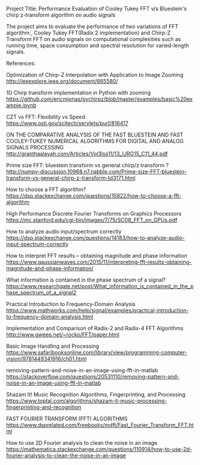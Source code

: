 Project Title: Performance Evaluation of Cooley Tukey FFT v/s Bluestein's chirp z-transform algorithm on audio signals

The project aims to evaluate the performance of two variations of FFT algorithm:, Cooley Tukey FFT(Radix 2 implementation) and Chirp-Z Transform FFT on audio signals on computational complexities such as running time, space consumption and spectral resolution for varied-length signals.

References:

Optimization of Chirp-Z Interpolation with Application to Image Zooming
http://ieeexplore.ieee.org/document/665580/

1D Chirp transform implementation in Python with zooming
https://github.com/ericmjonas/pychirpz/blob/master/examples/basic%20example.ipynb

CZT vs FFT: Flexibility vs Speed
https://www.osti.gov/scitech/servlets/purl/816417

ON THE COMPARATIVE ANALYSIS OF THE FAST BLUESTEIN AND FAST COOLEY-TUKEY NUMERICAL ALGORITHMS FOR DIGITAL AND ANALOG SIGNALS PROCESSING
http://granthaalayah.com/Articles/Vol3Iss11/13_IJRG15_C11_44.pdf

Prime size FFT: bluestein transform vs general chirp/z transform ?
http://numpy-discussion.10968.n7.nabble.com/Prime-size-FFT-bluestein-transform-vs-general-chirp-z-transform-td3171.html

How to choose a FFT algorithm?
https://dsp.stackexchange.com/questions/15822/how-to-choose-a-fft-algorithm

High Performance Discrete Fourier Transforms on Graphics Processors
https://mc.stanford.edu/cgi-bin/images/7/75/SC08_FFT_on_GPUs.pdf

How to analyze audio input/spectrum correctly
https://dsp.stackexchange.com/questions/14183/how-to-analyze-audio-input-spectrum-correctly

How to interpret FFT results – obtaining magnitude and phase information
https://www.gaussianwaves.com/2015/11/interpreting-fft-results-obtaining-magnitude-and-phase-information/

What information is contained in the phase spectrum of a signal?
https://www.researchgate.net/post/What_information_is_contained_in_the_phase_spectrum_of_a_signal2

Practical Introduction to Frequency-Domain Analysis
https://www.mathworks.com/help/signal/examples/practical-introduction-to-frequency-domain-analysis.html

Implementation and Comparison of Radix-2 and Radix-4 FFT Algorithms
http://www.gweep.net/~rocko/FFT/paper.html

Basic Image Handling and Processing
https://www.safaribooksonline.com/library/view/programming-computer-vision/9781449341916/ch01.html

removing-pattern-and-noise-in-an-image-using-fft-in-matlab
https://stackoverflow.com/questions/20531110/removing-pattern-and-noise-in-an-image-using-fft-in-matlab

Shazam It! Music Recognition Algorithms, Fingerprinting, and Processing
https://www.toptal.com/algorithms/shazam-it-music-processing-fingerprinting-and-recognition

FAST FOURIER TRANSFORM (FFT) ALGORITHMS
https://www.dsprelated.com/freebooks/mdft/Fast_Fourier_Transform_FFT.html

How to use 2D Fourier analysis to clean the noise in an image
https://mathematica.stackexchange.com/questions/110914/how-to-use-2d-fourier-analysis-to-clean-the-noise-in-an-image